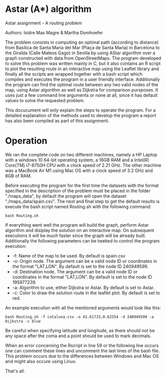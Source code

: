 # Astar (A*) algorithm
Astar assignment - A routing problem

Authors: Isidre Mas Magre & Martha Domhoefer

The problem consists in computing an optimal path (according to distance) from Basílica de Santa Maria del Mar (Plaça de Santa Maria) in Barcelona to the Giralda (Calle Mateos Gago) in Sevilla by using AStar algorithm over a graph constructed with data from OpenStreetMaps. The program developed to solve this problem was written mainly in C, but it also contains an R script to plot the resulting route in an interactive map using the Leaflet library and finally all the scripts are wrapped together with a bash script which compiles and executes the program in a user friendly interface. Additionally the program can find the optimal route between any two valid nodes of the map, using Astar algorithm as well as Dijkstra for comparison pursposes. It uses just a few command line arguments or none at all, since it has default values to solve the requested problem.

This docucument will only explain the steps to operate the program. For a detailed explanation of the methods used to develop the program a report has also been compiled as part of this assignment.

# Operation

We ran the complete code on two different machines, namely a HP Laptop with a windows 10 64-bit operating system, a 16GB RAM and a  Intel(R) Core(TM) i7-8750H CPU with a clock speed of 2.21 GHz. The other machine was a MacBook Air M1 using Mac OS with a clock speed of 3.2 GHz and 8GB of RAM. 

Before executing the program for the first time the datasets with the format specified in the description of the problem must be placed in the folder "./maps_data", by default the program will open the dataset "./maps_data/spain.csv". The next and final step to get the default results is execute the bash script named Routing.sh with the following command:

`bash Routing.sh`

If everything went well the program will build the graph, perform Astar algorithm and disiplay the solution on an interactive map. On subsequent executions it will be much faster since the graph will be already built. Additionally the following parameters can be tweked to control the program execution:

- -f: Name of the map to be used. By default is spain.csv
- -o: Origin node. The argument can be a valid node ID or coordinates in the format "LAT,LON". By default is set to the node ID 240949599.
- -d: Destination node. The argument can be a valid node ID or coordinates in the format "LAT,LON". By default is set to the node ID 195977239.
- -a: Algorithm to use, either Dijkstra or Astar. By default is set to Astar.
- -c: Color to draw the solution route in the leaflet plot. By default is set to red.

An example execution with all the mentioned arguments would look like this:


`bash Routing.sh -f cataluna.csv -o 41.61733,0.62554 -d 240949599 -a Dijkstra -c blue`

Be careful when specifying latitude and longitude, as there should not be any space after the coma and a point should be used to mark decimals.

When an error concerning the Rscript in line 59 or the following line occurs one can comment these lines and uncomment the last lines of the bash file. This problem occurs due to the differences between Windows and Mac OS and might also occure using Linux. 

That's all.



